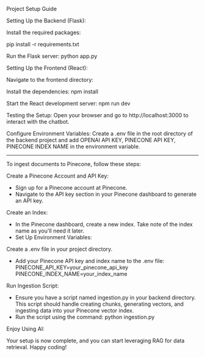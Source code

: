 Project Setup Guide

Setting Up the Backend (Flask):

Install the required packages:

pip install -r requirements.txt

Run the Flask server:
python app.py

Setting Up the Frontend (React):

Navigate to the frontend directory:

Install the dependencies:
npm install

Start the React development server:
npm run dev

Testing the Setup:
Open your browser and go to http://localhost:3000 to interact with the chatbot.

Configure Environment Variables:
Create a .env file in the root directory of the backend project and add OPENAI API KEY, PINECONE API KEY, PINECONE INDEX NAME in the environment variable.

---------------------------------------------------------------------------------------------------------------------------------------------------------------------

To ingest documents to Pinecone, follow these steps:

Create a Pinecone Account and API Key:
- Sign up for a Pinecone account at Pinecone.
- Navigate to the API key section in your Pinecone dashboard to generate an API key.

Create an Index:
- In the Pinecone dashboard, create a new index. Take note of the index name as you'll need it later.
- Set Up Environment Variables:

Create a .env file in your project directory.
- Add your Pinecone API key and index name to the .env file:
PINECONE_API_KEY=your_pinecone_api_key
PINECONE_INDEX_NAME=your_index_name

Run Ingestion Script:
- Ensure you have a script named ingestion.py in your backend directory. This script should handle creating chunks, generating vectors, and ingesting data into your Pinecone vector index.
- Run the script using the command:
python ingestion.py


Enjoy Using AI:

Your setup is now complete, and you can start leveraging RAG for data retrieval.
Happy coding!
